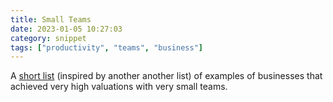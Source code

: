 ```yaml
---
title: Small Teams
date: 2023-01-05 10:27:03
category: snippet
tags: ["productivity", "teams", "business"]
---
```


A [short list](https://stevepulec.com/posts/small/) (inspired by another another list)
of examples of businesses that achieved very high valuations with very small
teams.
